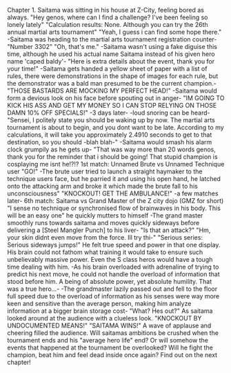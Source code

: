 Chapter 1.
Saitama was sitting in his house at Z-City, feeling bored as always.
"Hey genos, where can I find a challenge? I've been feeling so lonely lately"
"Calculation results: None. Although you can try the 26th annual martial arts tournament"
"Yeah, I guess i can find some hope there."
-Saitama was heading to the martial arts tournament registration counter-
"Number 3302"
"Oh, that's me."
-Saitama wasn't using a fake diguise this time, although he used his actual name Saitama instead of his given hero name 'caped baldy'-
"Here is extra details about the event, thank you for your time!"
-Saitama gets handed a yellow sheet of paper with a list of rules, there were demonstrations in the shape of images for each rule, but the demonstrator was a bald man presumed to be the current champion.-
"THOSE BASTARDS ARE MOCKING MY PERFECT HEAD!"
-Saitama would form a devious look on his face before spouting out in anger-
"IM GOING TO KICK HIS ASS AND GET MY MONEY SO I CAN STOP RELYING ON THOSE DAMN 10% OFF SPECIALS!"
-3 days later-
-loud snoring can be heard-
"Sensei, I politely state you should be waking up by now. The martial arts tournament is about to begin, and you dont want to be late. According to my calculations, it will take you approximately 2.4910 seconds to get to that destination, so you should -blah blah-"
-Saitama would smash his alarm clock grumpily as he gets up-
"That was way more than 20 words genos, thank you for the reminder that i should be going! That stupid champion is cosplaying me isnt he!?!?
1st match: Unnamed Brute vs Unnamed Technique user
"GO!"
-The brute user tried to launch a straight haymaker to the technique users face, but he parried it and using his open hand, he latched onto the attacking arm and broke it which made the brute fall to his unconsciousness"
"KNOCKOUT! GET THE AMBULANCE!"
-a few matches later-
6th match: Saitama vs Grand Master of the Z city dojo (GMZ for short)
"I sense no technique or synchronised flow of brainwaves in his body. This will be an easy one" he quickly mutters to himself
-The grand master smoothly runs towards saitama and moves quickly sideways before delivering a [Steel Mangler Punch] to his liver-
"Is that an attack?"
"Hm, your skin didnt even move from the force. Ill try thi-"
"Serious series: Serious sideways jumps!"
He felt true speed and power in that one display. His brain could not fathom what training it would take to ensure such unbelievably massive power. Even the S class heros would have a tough time dealing with him.
-As his brain overloaded with adrenaline of trying to predict his next move, he could not handle the overload of information that stood before him. A being of absolute power, yet absolute humility. That was a true hero...-
-The grandmaster lazily passed out and fell to the floor full speed due to the overload of information as his senses were way more keen and sensitive than the average person, making him analyze information at a bigger brain storage cost-
"What? Hes out?" As saitama looked around at the audience with a clueless look.
"KNOCKOUT BY UNDOCUMENTED MEANS!"
"SAITAMA WINS!"
A wave of applause and cheering filled the audience. Will saitamas ambitions be crushed when the tournament ends and his "average hero life" end? Or will somehow the events that happened at the tournament be overlooked? Will he fight the champion, beat him and feel dead inside once again? Find out on the next chapter!
